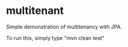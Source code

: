 multitenant
===========

Simple demonstration of multitenancy with JPA.

To run this, simply type "mvn clean test"
